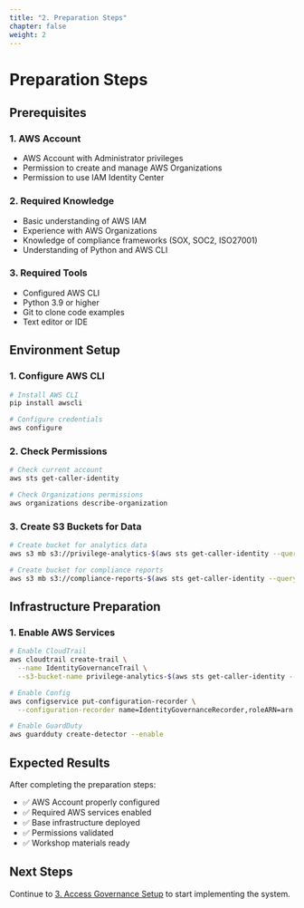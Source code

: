 ```yaml
---
title: "2. Preparation Steps"
chapter: false
weight: 2
---
```


# Preparation Steps

## Prerequisites

### 1. AWS Account
- AWS Account with Administrator privileges
- Permission to create and manage AWS Organizations
- Permission to use IAM Identity Center

### 2. Required Knowledge
- Basic understanding of AWS IAM
- Experience with AWS Organizations
- Knowledge of compliance frameworks (SOX, SOC2, ISO27001)
- Understanding of Python and AWS CLI

### 3. Required Tools
- Configured AWS CLI
- Python 3.9 or higher
- Git to clone code examples
- Text editor or IDE

## Environment Setup

### 1. Configure AWS CLI

```bash
# Install AWS CLI
pip install awscli

# Configure credentials
aws configure
```

### 2. Check Permissions

```bash
# Check current account
aws sts get-caller-identity

# Check Organizations permissions
aws organizations describe-organization
```

### 3. Create S3 Buckets for Data

```bash
# Create bucket for analytics data
aws s3 mb s3://privilege-analytics-$(aws sts get-caller-identity --query Account --output text)

# Create bucket for compliance reports
aws s3 mb s3://compliance-reports-$(aws sts get-caller-identity --query Account --output text)
```

## Infrastructure Preparation

### 1. Enable AWS Services

```bash
# Enable CloudTrail
aws cloudtrail create-trail \
  --name IdentityGovernanceTrail \
  --s3-bucket-name privilege-analytics-$(aws sts get-caller-identity --query Account --output text)

# Enable Config
aws configservice put-configuration-recorder \
  --configuration-recorder name=IdentityGovernanceRecorder,roleARN=arn:aws:iam::$(aws sts get-caller-identity --query Account --output text):role/aws-service-role/config.amazonaws.com/AWSServiceRoleForConfig

# Enable GuardDuty
aws guardduty create-detector --enable
```

## Expected Results

After completing the preparation steps:

- ✅ AWS Account properly configured
- ✅ Required AWS services enabled
- ✅ Base infrastructure deployed
- ✅ Permissions validated
- ✅ Workshop materials ready

## Next Steps

Continue to [3. Access Governance Setup](../3-thiet-lap-access-governance) to start implementing the system.